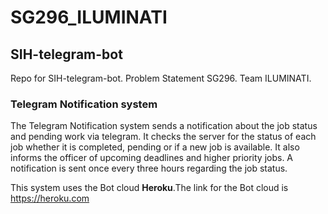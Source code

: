 # SG296_ILUMINATI
## SIH-telegram-bot

Repo for SIH-telegram-bot. Problem Statement SG296. Team ILUMINATI.

### Telegram Notification system
The Telegram Notification system sends a notification about the job status and pending work via telegram. It checks the server for the status of each job whether it is completed, pending or if a new job is available. It also informs the officer of upcoming deadlines and higher priority jobs. A notification is sent once every three hours regarding the job status. 

This system uses the Bot cloud **Heroku**.The link for the Bot cloud is https://heroku.com
